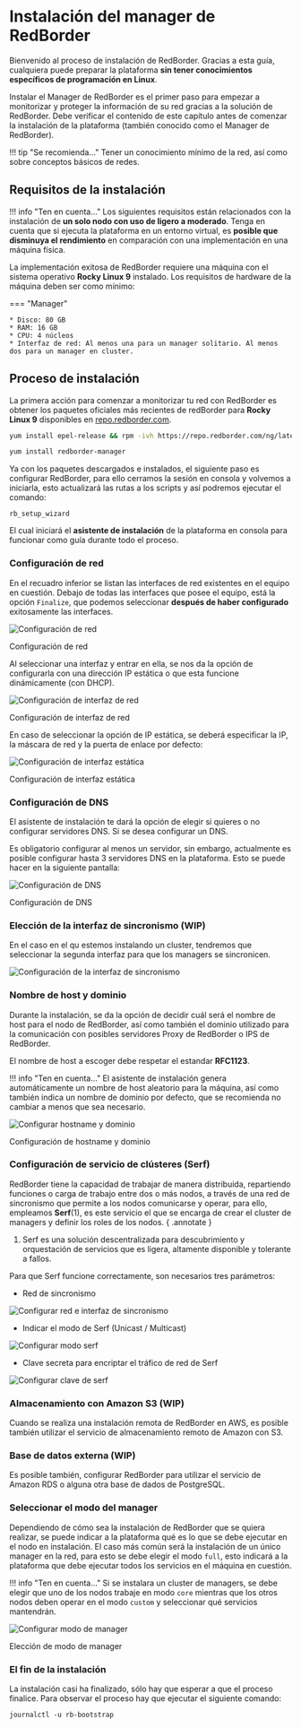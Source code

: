
# Instalación del manager de RedBorder

Bienvenido al proceso de instalación de RedBorder. Gracias a esta guía, cualquiera puede preparar la plataforma **sin tener conocimientos específicos de programación en Linux**.

Instalar el Manager de RedBorder es el primer paso para empezar a monitorizar y proteger la información de su red gracias a la solución de RedBorder. Debe verificar el contenido de este capítulo antes de comenzar la instalación de la plataforma (también conocido como el Manager de RedBorder).

!!! tip "Se recomienda..."
    Tener un conocimiento mínimo de la red, así como sobre conceptos básicos de redes.

## Requisitos de la instalación

!!! info "Ten en cuenta..."
    Los siguientes requisitos están relacionados con la instalación de **un solo nodo con uso de ligero a moderado**. Tenga en cuenta que si ejecuta la plataforma en un entorno virtual, es **posible que disminuya el rendimiento** en comparación con una implementación en una máquina física.

La implementación exitosa de RedBorder requiere una máquina con el sistema operativo **Rocky Linux 9** instalado. Los requisitos de hardware de la máquina deben ser como mínimo:

=== "Manager"

    * Disco: 80 GB
    * RAM: 16 GB
    * CPU: 4 núcleos
    * Interfaz de red: Al menos una para un manager solitario. Al menos dos para un manager en cluster.

## Proceso de instalación

La primera acción para comenzar a monitorizar tu red con RedBorder es obtener los paquetes oficiales más recientes de redBorder para **Rocky Linux 9** disponibles en [repo.redborder.com](https://repo.redborder.com).

``` bash title="Latest"
yum install epel-release && rpm -ivh https://repo.redborder.com/ng/latest/rhel/9/x86_64/redborder-repo-1.0.0-1.el9.rb.noarch.rpm
```

``` bash title="Manager"
yum install redborder-manager
```

Ya con los paquetes descargados e instalados, el siguiente paso es configurar RedBorder, para ello cerramos la sesión en consola y volvemos a iniciarla, esto actualizará las rutas a los scripts y así podremos ejecutar el comando:

    rb_setup_wizard

El cual iniciará el **asistente de instalación** de la plataforma en consola para funcionar como guía durante todo el proceso.

### Configuración de red

En el recuadro inferior se listan las interfaces de red existentes en el equipo en cuestión. Debajo de todas las interfaces que posee el equipo, está la opción `Finalize`, que podemos seleccionar **después de haber configurado** exitosamente las interfaces.

![Configuración de red](images/ch02_img001.png)

Configuración de red

Al seleccionar una interfaz y entrar en ella, se nos da la opción de configurarla con una dirección IP estática o que esta funcione dinámicamente (con DHCP).

![Configuración de interfaz de red](images/ch02_img002.png)

Configuración de interfaz de red

En caso de seleccionar la opción de IP estática, se deberá especificar la IP, la máscara de red y la puerta de enlace por defecto:

![Configuración de interfaz estática](images/ch02_img003.png)

Configuración de interfaz estática

### Configuración de DNS

El asistente de instalación te dará la opción de elegir si quieres o no configurar servidores DNS. Si se desea configurar un DNS.

Es obligatorio configurar al menos un servidor, sin embargo, actualmente es posible configurar hasta 3 servidores DNS en la plataforma. Esto se puede hacer en la siguiente pantalla:

![Configuración de DNS](images/ch02_img004.png)

Configuración de DNS

### Elección de la interfaz de sincronismo (WIP)

En el caso en el qu estemos instalando un cluster, tendremos que seleccionar la segunda interfaz para que los managers se sincronicen.

![Configuración de la interfaz de sincronismo](images/ch02_sync_network_selection.png)

### Nombre de host y dominio

Durante la instalación, se da la opción de decidir cuál será el nombre de host para el nodo de RedBorder, así como también el dominio utilizado para la comunicación con posibles servidores Proxy de RedBorder o IPS de RedBorder.

El nombre de host a escoger debe respetar el estandar **RFC1123**.

!!! info "Ten en cuenta..."
    El asistente de instalación genera automáticamente un nombre de host aleatorio para la máquina, así como también indica un nombre de dominio por defecto, que se recomienda no cambiar a menos que sea necesario.

![Configurar hostname y dominio](images/ch02_img005.png)

Configuración de hostname y dominio

### Configuración de servicio de clústeres (Serf)

RedBorder tiene la capacidad de trabajar de manera distribuida, repartiendo funciones o carga de trabajo entre dos o más nodos, a través de una red de sincronismo que permite a los nodos comunicarse y operar, para ello, empleamos **Serf**(1), es este servicio el que se encarga de crear el cluster de managers y definir los roles de los nodos.
{ .annotate }

1. Serf es una solución descentralizada para descubrimiento y orquestación de servicios que es ligera, altamente disponible y tolerante a fallos.

Para que Serf funcione correctamente, son necesarios tres parámetros:

- Red de sincronismo

![Configurar red e interfaz de sincronismo](images/ch02_img006.png)

- Indicar el modo de Serf (Unicast / Multicast)

![Configurar modo serf](images/ch02_img007.png)

- Clave secreta para encriptar el tráfico de red de Serf

![Configurar clave de serf](images/ch02_img008.png)

### Almacenamiento con Amazon S3 (WIP)

Cuando se realiza una instalación remota de RedBorder en AWS, es posible también utilizar el servicio de almacenamiento remoto de Amazon con S3.

### Base de datos externa (WIP)

Es posible también, configurar RedBorder para utilizar el servicio de Amazon RDS o alguna otra base de dados de PostgreSQL.

### Seleccionar el modo del manager

Dependiendo de cómo sea la instalación de RedBorder que se quiera realizar, se puede indicar a la plataforma qué es lo que se debe ejecutar en el nodo en instalación. El caso más común será la instalación de un único manager en la red, para esto se debe elegir el modo `full`, esto indicará a la plataforma que debe ejecutar todos los servicios en el máquina en cuestión.

!!! info "Ten en cuenta..."
    Si se instalara un cluster de managers, se debe elegir que uno de los nodos trabaje en modo `core` mientras que los otros nodos deben operar en el modo `custom` y seleccionar qué servicios mantendrán.

![Configurar modo de manager](images/ch02_img009.png)

Elección de modo de manager

### El fin de la instalación

La instalación casi ha finalizado, sólo hay que esperar a que el proceso finalice. Para observar el proceso hay que ejecutar el siguiente comando: 
```
journalctl -u rb-bootstrap
```
